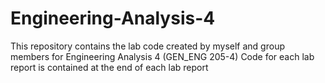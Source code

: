 # Engineering-Analysis-4
This repository contains the lab code created by myself and group members for Engineering Analysis 4 (GEN_ENG 205-4)
Code for each lab report is contained at the end of each lab report

